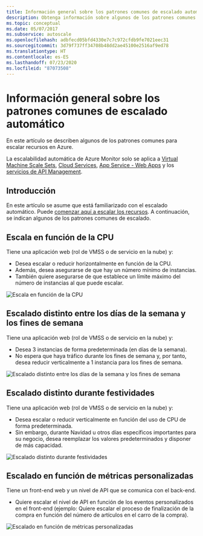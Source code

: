 ```yaml
---
title: Información general sobre los patrones comunes de escalado automático
description: Obtenga información sobre algunos de los patrones comunes de escalado automático de recursos en Azure.
ms.topic: conceptual
ms.date: 05/07/2017
ms.subservice: autoscale
ms.openlocfilehash: adbfecd05bfd4330e7c7c972cfdb9fe7021eec31
ms.sourcegitcommit: 3d79f737ff34708b48dd2ae45100e2516af9ed78
ms.translationtype: HT
ms.contentlocale: es-ES
ms.lasthandoff: 07/23/2020
ms.locfileid: "87073508"
---
```

# <a name="overview-of-common-autoscale-patterns"></a>Información general sobre los patrones comunes de escalado automático
En este artículo se describen algunos de los patrones comunes para escalar recursos en Azure.

La escalabilidad automática de Azure Monitor solo se aplica a [Virtual Machine Scale Sets](https://azure.microsoft.com/services/virtual-machine-scale-sets/), [Cloud Services](https://azure.microsoft.com/services/cloud-services/), [App Service - Web Apps](https://azure.microsoft.com/services/app-service/web/) y los [servicios de API Management](../../api-management/api-management-key-concepts.md).

## <a name="lets-get-started"></a>Introducción

En este artículo se asume que está familiarizado con el escalado automático. Puede [comenzar aquí a escalar los recursos][1]. A continuación, se indican algunos de los patrones comunes de escalado.

## <a name="scale-based-on-cpu"></a>Escala en función de la CPU

Tiene una aplicación web (rol de VMSS o de servicio en la nube) y:

- Desea escalar o reducir horizontalmente en función de la CPU.
- Además, desea asegurarse de que hay un número mínimo de instancias.
- También quiere asegurarse de que establece un límite máximo del número de instancias al que puede escalar.

![Escala en función de la CPU][2]

## <a name="scale-differently-on-weekdays-vs-weekends"></a>Escalado distinto entre los días de la semana y los fines de semana

Tiene una aplicación web (rol de VMSS o de servicio en la nube) y:

- Desea 3 instancias de forma predeterminada (en días de la semana).
- No espera que haya tráfico durante los fines de semana y, por tanto, desea reducir verticalmente a 1 instancia para los fines de semana.

![Escalado distinto entre los días de la semana y los fines de semana][3]

## <a name="scale-differently-during-holidays"></a>Escalado distinto durante festividades

Tiene una aplicación web (rol de VMSS o de servicio en la nube) y:

- Desea escalar o reducir verticalmente en función del uso de CPU de forma predeterminada.
- Sin embargo, durante Navidad u otros días específicos importantes para su negocio, desea reemplazar los valores predeterminados y disponer de más capacidad.

![Escalado distinto durante festividades][4]

## <a name="scale-based-on-custom-metric"></a>Escalado en función de métricas personalizadas

Tiene un front-end web y un nivel de API que se comunica con el back-end.

- Quiere escalar el nivel de API en función de los eventos personalizados en el front-end (ejemplo: Quiere escalar el proceso de finalización de la compra en función del número de artículos en el carro de la compra).

![Escalado en función de métricas personalizadas][5]

<!--Reference-->
[1]: ./autoscale-get-started.md
[2]: ./media/autoscale-common-scale-patterns/scale-based-on-cpu.png
[3]: ./media/autoscale-common-scale-patterns/weekday-weekend-scale.png
[4]: ./media/autoscale-common-scale-patterns/holidays-scale.png
[5]: ./media/autoscale-common-scale-patterns/custom-metric-scale.png
